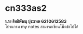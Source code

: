 # cn333as2
<b>นาย อิทธิพัฒนฺ ปุระเทพ 6210612583</b><br />
โปรแกรม my notes สามารถเขียนโน็ตข้าไปได้

